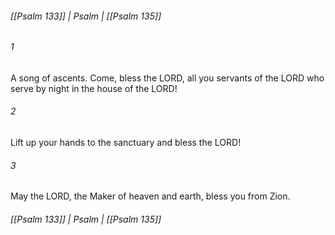 ###### [[Psalm 133]] | Psalm | [[Psalm 135]]

###### 1
A song of ascents. Come, bless the LORD, all you servants of the LORD who serve by night in the house of the LORD!
###### 2
Lift up your hands to the sanctuary and bless the LORD!
###### 3
May the LORD, the Maker of heaven and earth, bless you from Zion.

###### [[Psalm 133]] | Psalm | [[Psalm 135]]
